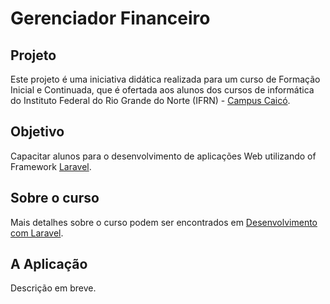 # Gerenciador Financeiro



## Projeto

Este projeto é uma iniciativa didática realizada para um curso de Formação Inicial e Continuada, que é ofertada aos alunos dos cursos de informática do Instituto Federal do Rio Grande do Norte (IFRN) - [Campus Caicó](https://portal.ifrn.edu.br/campus/caico). 



## Objetivo

Capacitar alunos para o desenvolvimento de aplicações Web utilizando of Framework [Laravel](https://laravel.com/). 


##  Sobre o curso

Mais detalhes sobre o curso podem ser encontrados em [Desenvolvimento com Laravel](https://sites.google.com/escolar.ifrn.edu.br/fic-laravel-dev/home).


## A Aplicação

Descrição em breve.
